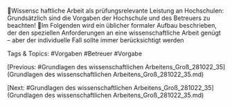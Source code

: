 Wissensc haftliche Arbeit als prüfungsrelevante Leistung an Hochschulen: 
Grundsätzlich sind die Vorgaben der Hochschule und des Betreuers zu beachten!
Im Folgenden wird ein üblicher formaler Aufbau beschrieben, der den speziellen 
Anforderungen an eine wissenschaftliche Arbeit genügt – aber der individuelle 
Fall sollte immer berücksichtigt werden

   Tags & Topics:
   #Vorgaben
   #Betreuer
   #Vorgabe

[Previous: #Grundlagen des wissenschaftlichen Arbeitens_Groß_281022_35](Grundlagen des wissenschaftlichen Arbeitens_Groß_281022_35.md)

[Next: #Grundlagen des wissenschaftlichen Arbeitens_Groß_281022_35](Grundlagen des wissenschaftlichen Arbeitens_Groß_281022_35.md)